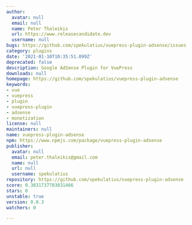 ```yaml
---
author:
  avatar: null
  email: null
  name: Peter Thaleikis
  url: https://www.releasecandidate.dev
  username: null
bugs: https://github.com/spekulatius/vuepress-plugin-adsense/issues
category: plugins
date: '2021-01-10T10:35:51.099Z'
deprecated: false
description: Google AdSense Plugin for VuePress
downloads: null
homepage: https://github.com/spekulatius/vuepress-plugin-adsense
keywords:
- vue
- vuepress
- plugin
- vuepress-plugin
- adsense
- monetization
license: null
maintainers: null
name: vuepress-plugin-adsense
npm: https://www.npmjs.com/package/vuepress-plugin-adsense
publisher:
  avatar: null
  email: peter.thaleikis@gmail.com
  name: null
  url: null
  username: spekulatius
repository: https://github.com/spekulatius/vuepress-plugin-adsense
score: 0.3831737783831466
stars: 0
unstable: true
version: 0.0.3
watchers: 0

---
```


